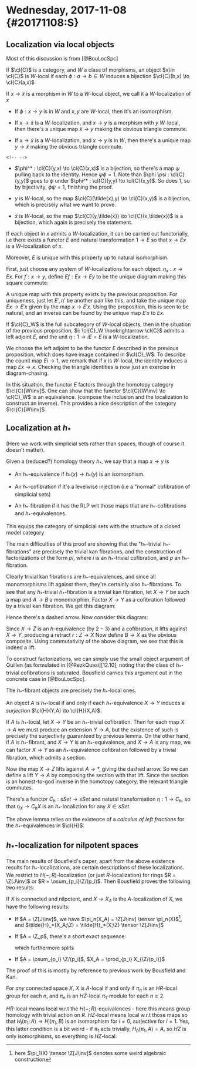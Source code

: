 Wednesday, 2017-11-08 {#20171108:S}
=====================

Localization via local objects
------------------------------

Most of this discussion is from [@BouLocSpc]

If $\cl{C}$ is a category, and $W$ a class of morphisms, an object
$x\in \cl{C}$ is $W$-local if each $\phi:a\to b \in W$ induces a
bijection $\cl{C}(b,x) \to \cl{C}(a,x)$

If $x \to \tilde{x}$ is a morphism in $W$ to a $W$-local object, we call
it a $W$-localization of $x$

-   If $\phi: x \to y$ is in $W$ and $x,y$ are $W$-local, then it's an
    isomorphism.

-   If $x \to \tilde{x}$ is a $W$-localization, and $x \to y$ is a
    morphism with $y$ $W$-local, then there's a unique map
    $\tilde{x} \to y$ making the obvious triangle commute.

-   If $x \to \tilde{x}$ is a $W$-localization, and $x \to y$ is in $W$,
    then there's a unique map $y \to \tilde{x}$ making the obvious
    triangle commute.

```{=html}
<!-- -->
```
-   $\phi^* : \cl{C}(y,x) \to \cl{C}(x,x)$ is a bijection, so there's a
    map $\psi$ pulling back to the identity. Hence $\psi \phi = 1$. Note
    than $\phi \psi : \cl{C}(y,y)$ goes to $\phi$ under
    $\phi^* : \cl{C}(y,y) \to \cl{C}(x,y)$. So does $1$, so by
    bijectivity, $\phi \psi = 1$, finishing the proof.

-   $y$ is $W$-local, so the map $\cl{C}(\tilde{x},y) \to \cl{C}(x,y)$
    is a bijection, which is precisely what we want to prove.

-   $\tilde{x}$ is $W$-local, so the map
    $\cl{C}(y,\tilde{x}) \to \cl{C}(x,\tilde{x})$ is a bijection, which
    again is precisely the statement.

If each object in $x$ admits a $W$-localization, it can be carried out
functorially, i.e there exists a functor $E$ and natural transformation
$1 \to E$ so that $x \to Ex$ is a $W$-localization of $x$.

Moreover, $E$ is unique with this property up to natural isomorphism.

First, just choose any system of $W$-localizations for each object:
$\eta_x: x \to Ex$. For $f: x \to y$, define $Ef: Ex \to Ey$ to be the
unique diagram making this square commute:

A unique map with this property exists by the previous proposition. For
uniqueness, just let $E', \eta'$ be another pair like this, and take the
unique map $Ex \to E'x$ given by the map $x \to E'x$. Using the
proposition, this is seen to be natural, and an inverse can be found by
the unique map $E'x$ to $Ex$.

If $\cl{C}_W$ is the full subcategory of $W$-local objects, then in the
situation of the previous proposition,
$i: \cl{C}_W \hookrightarrow \cl{C}$ admits a left adjoint $E$, and the
unit $\eta: 1 \to iE = E$ is a $W$-localization.

We choose the left adjoint to be the functor $E$ described in the
previous proposition, which does have image contained in $\cl{C}_W$. To
describe the counit map $Ei \to 1$, we remark that if $x$ is $W$-local,
the identity induces a map $Ex \to x$. Checking the triangle identities
is now just an exercise in diagram-chasing.

In this situation, the functor $E$ factors through the homotopy category
$\cl{C}[W\inv]$. One can show that the functor
$\cl{C}[W\inv] \to \cl{C}_W$ is an equivalence. (compose the inclusion
and the localization to construct an inverse). This provides a nice
description of the category $\cl{C}[W\inv]$

Localization at $h_*$
---------------------

(Here we work with simplicial sets rather than spaces, though of course
it doesn't matter).

Given a (reduced?) homology theory $h_*$, we say that a map $x \to y$ is

-   An $h_*$-equivalence if $h_*(x) \to h_*(y)$ is an isomorphism.

-   An $h_*$-cofibration if it's a levelwise injection (i.e a "normal"
    cofibration of simplicial sets)

-   An $h_*$-fibration if it has the RLP wrt those maps that are
    $h_*$-cofibrations and $h_*$-equivalences.

This equips the category of simplicial sets with the structure of a
closed model category

The main difficulties of this proof are showing that the "$h_*$-trivial
$h_*$-fibrations" are precisely the trivial kan fibrations, and the
construction of factorizations of the form $pi$, where $i$ is an
$h_*$-trivial cofibration, and $p$ an $h_*$-fibration.

Clearly trivial kan fibrations are $h_*$-equivalences, and since all
monomorphisms lift against them, they're certainly also
$h_*$-fibrations. To see that any $h_*$-trivial $h_*$-fibration is a
trivial kan fibration, let $X \to Y$ be such a map and $A \to B$ a
monomorphim. Factor $X \to Y$ as a cofibration followed by a trivial kan
fibration. We get this diagram:

Hence there's a dashed arrow. Now consider this diagram:

Since $X\to Z$ is an $h$-equivalence (by $2-3$) and a cofibration, it
lifts against $X \to Y$, producing a retract $r: Z \to X$ Now define
$B \to X$ as the obvious composite. Using commutativity of the above
diagram, we see that this is indeed a lift.

To construct factorizations, we can simply use the small object argument
of Quillen (as formulated in [@RezkQuasi]\[12.10\], noting that the
class of $h_*$-trivial cofibrations is saturated. Bousfield carries this
argument out in the concrete case in [@BouLocSpc].

The $h_*$-fibrant objects are precisely the $h_*$-local ones.

An object $A$ is $h_*$-local if and only if each $h_*$-equivalence
$X \to Y$ induces a *surjection* $\cl{H}(Y,A) \to \cl{H}(X,A)$.

If $A$ is $h_*$-local, let $X \to Y$ be an $h_*$-trivial cofibration.
Then for each map $X \to A$ we must produce an extension $Y \to A$, but
the existence of such is precisely the surjectivity guaranteed by
previous lemma. On the other hand, if $A$ is $h_*$-fibrant, and $X\to Y$
is an $h_*$-equivalence, and $X \to A$ is any map, we can factor
$X \to Y$ as an $h_*$-equivalence cofibration followed by a trivial
fibration, which admits a section.

Now the map $X \to Z$ lifts against $A \to \ast$, giving the dashed
arrow. So we can define a lift $Y \to A$ by composing the section with
that lift. Since the section is an honest-to-god inverse in the homotopy
category, the relevant triangle commutes.

There's a functor $C_h: sSet \to sSet$ and natural transformation
$\eta: 1 \to C_h$, so that $\eta_X \to C_hX$ is an $h_*$-localiztion for
any $X \in sSet$.

The above lemma relies on the existence of a *calculus of left
fractions* for the $h_*$-equivalences in $\cl{H}$.

$h_*$-localization for nilpotent spaces
---------------------------------------

The main results of Bousfield's paper, apart from the above existence
results for $h_*$-localizations, are certain descriptions of these
localizations. We restrict to $H(-;R)$-localization (or just
$R$-localization) for rings $R = \Z[J\inv]$ or
$R = \osum_{p_i}\Z/(p_i)$. Then Bousfield proves the following two
results:

If $X$ is connected and nilpotent, and $X\to X_A$ is the
$A$-localization of $X$, we have the following results:

-   If $A = \Z[J\inv]$, we have
    $\pi_n(X_A) = \Z[J\inv] \tensor \pi_n(X)$[^1], and
    $\tilde{H}_*(X_A;\Z) = \tilde{H}_*(X;\Z) \tensor \Z[J\inv]$

-   If $A = \Z_p$, there's a short exact sequence:

    which furthermore splits

-   If $A = \osum_{p_i} \Z/(p_i)$, $X_A = \prod_{p_i} X_{\Z/(p_i)}$

The proof of this is mostly by reference to previous work by Bousfield
and Kan.

For *any* connected space $X$, $X$ is $A$-local if and only if $\pi_n$
is an $HR$-local group for each $n$, and $\pi_n$ is an $HZ$-local
$\pi_1$-module for each $n\geq 2$.

$HR$-local means local w.r.t the $H(-;R)$-equivalences - here this means
group homology with trivial action on $R$. $HZ$-local means local w.r.t
those maps so that $H_i(\pi_1; A) \to H_i(\pi_1, B)$ is an isomorphism
for $i = 0$, surjective for $i=1$. Yes, this latter condition is a bit
weird - if $\pi_1$ acts trivially, $H_0(\pi_1, A) = A$, so $HZ$ is only
isomorphisms, so everything is $HZ$-local.

[^1]: here $\pi_1(X) \tensor \Z[J\inv]$ denotes some weird algebraic
    construction
